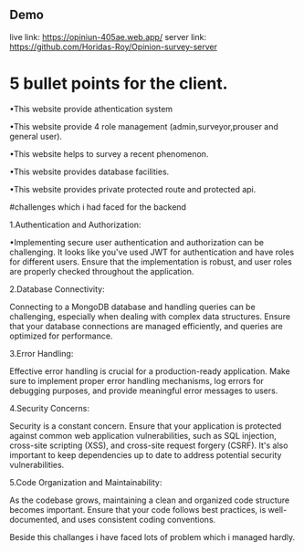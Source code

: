 

## Demo

live link: https://opiniun-405ae.web.app/
server link: https://github.com/Horidas-Roy/Opinion-survey-server

# 5 bullet points for the client.


•This website provide athentication system


•This website provide 4 role management (admin,surveyor,prouser and general user).


•This website helps to survey a recent phenomenon.


•This website provides database facilities.



•This website provides private protected route and protected api.


#challenges which i had faced for the backend

1.Authentication and Authorization:

•Implementing secure user authentication and authorization can be challenging. It looks like you've used JWT for authentication and have roles for different users. Ensure that the implementation is robust, and user roles are properly checked throughout the application.

2.Database Connectivity:

Connecting to a MongoDB database and handling queries can be challenging, especially when dealing with complex data structures. Ensure that your database connections are managed efficiently, and queries are optimized for performance.

3.Error Handling:

Effective error handling is crucial for a production-ready application. Make sure to implement proper error handling mechanisms, log errors for debugging purposes, and provide meaningful error messages to users.

4.Security Concerns:

Security is a constant concern. Ensure that your application is protected against common web application vulnerabilities, such as SQL injection, cross-site scripting (XSS), and cross-site request forgery (CSRF). It's also important to keep dependencies up to date to address potential security vulnerabilities.

5.Code Organization and Maintainability:

As the codebase grows, maintaining a clean and organized code structure becomes important. Ensure that your code follows best practices, is well-documented, and uses consistent coding conventions.

Beside this challanges i have faced lots of problem which i managed hardly.